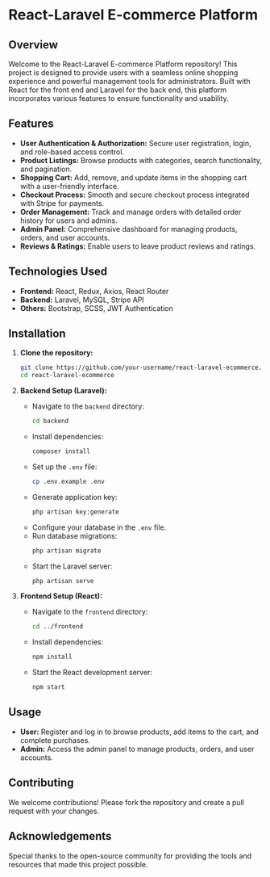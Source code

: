 # React-Laravel E-commerce Platform

## Overview
Welcome to the React-Laravel E-commerce Platform repository! This project is designed to provide users with a seamless online shopping experience and powerful management tools for administrators. Built with React for the front end and Laravel for the back end, this platform incorporates various features to ensure functionality and usability.

## Features
- **User Authentication & Authorization:** Secure user registration, login, and role-based access control.
- **Product Listings:** Browse products with categories, search functionality, and pagination.
- **Shopping Cart:** Add, remove, and update items in the shopping cart with a user-friendly interface.
- **Checkout Process:** Smooth and secure checkout process integrated with Stripe for payments.
- **Order Management:** Track and manage orders with detailed order history for users and admins.
- **Admin Panel:** Comprehensive dashboard for managing products, orders, and user accounts.
- **Reviews & Ratings:** Enable users to leave product reviews and ratings.

## Technologies Used
- **Frontend:** React, Redux, Axios, React Router
- **Backend:** Laravel, MySQL, Stripe API
- **Others:** Bootstrap, SCSS, JWT Authentication

## Installation

1. **Clone the repository:**
    ```bash
    git clone https://github.com/your-username/react-laravel-ecommerce.git
    cd react-laravel-ecommerce
    ```

2. **Backend Setup (Laravel):**
    - Navigate to the `backend` directory:
      ```bash
      cd backend
      ```
    - Install dependencies:
      ```bash
      composer install
      ```
    - Set up the `.env` file:
      ```bash
      cp .env.example .env
      ```
    - Generate application key:
      ```bash
      php artisan key:generate
      ```
    - Configure your database in the `.env` file.
    - Run database migrations:
      ```bash
      php artisan migrate
      ```
    - Start the Laravel server:
      ```bash
      php artisan serve
      ```

3. **Frontend Setup (React):**
    - Navigate to the `frontend` directory:
      ```bash
      cd ../frontend
      ```
    - Install dependencies:
      ```bash
      npm install
      ```
    - Start the React development server:
      ```bash
      npm start
      ```

## Usage
- **User:** Register and log in to browse products, add items to the cart, and complete purchases.
- **Admin:** Access the admin panel to manage products, orders, and user accounts.

## Contributing
We welcome contributions! Please fork the repository and create a pull request with your changes.

## Acknowledgements
Special thanks to the open-source community for providing the tools and resources that made this project possible.
